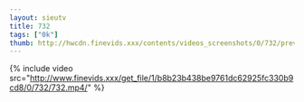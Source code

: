 ```yaml
--- 
layout: sieutv
title: 732
tags: ["0k"]
thumb: http://hwcdn.finevids.xxx/contents/videos_screenshots/0/732/preview.mp4.jpg
---
```

{% include video src="http://www.finevids.xxx/get_file/1/b8b23b438be9761dc62925fc330b9cd8/0/732/732.mp4/" %} 
